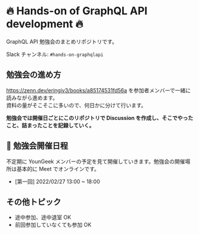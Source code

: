 # 🔥 Hands-on of GraphQL API development 🔥



GraphQL API 勉強会のまとめリポジトリです。

Slack チャンネル: `#hands-on-graphqlapi`

## 勉強会の進め方

https://zenn.dev/eringiv3/books/a85174531fd56a を参加者メンバーで一緒に読みながら進めます。  
資料の量がそこそこに多いので、何日かに分けて行います。

**勉強会では開催日ごとにこのリポジトリで Discussion を作成し、そこでやったこと、詰まったことを記録していく。**

## 📆 勉強会開催日程
不定期に YounGeek メンバーの予定を見て開催していきます。勉強会の開催場所は基本的に Meet でオンラインです。

- [第一回] 2022/02/27 13:00 ~ 18:00

## その他トピック

- 途中参加、途中退室 OK
- 前回参加していなくても参加 OK
